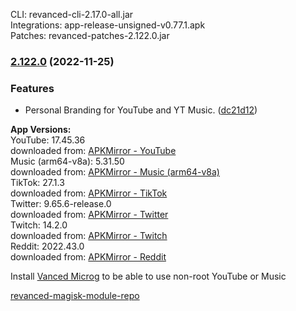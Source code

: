 CLI: revanced-cli-2.17.0-all.jar  
Integrations: app-release-unsigned-v0.77.1.apk  
Patches: revanced-patches-2.122.0.jar  

### [2.122.0](https://github.com/E85Addict/revanced-patches/compare/v2.121.0...v2.122.0) (2022-11-25)
### Features
* Personal Branding for YouTube and YT Music. ([dc21d12](https://github.com/E85Addict/revanced-patches/commit/dc21d1224c771a060be00c29518aba306c18498f))

  
**App Versions:**  
YouTube: 17.45.36  
downloaded from: [APKMirror - YouTube](https://www.apkmirror.com/apk/google-inc/youtube/youtube-17-45-36-release/youtube-17-45-36-android-apk-download/)  
Music (arm64-v8a): 5.31.50  
downloaded from: [APKMirror - Music (arm64-v8a)](https://www.apkmirror.com/apk/google-inc/youtube-music/youtube-music-5-31-50-release/youtube-music-5-31-50-2-android-apk-download/)  
TikTok: 27.1.3  
downloaded from: [APKMirror - TikTok](https://www.apkmirror.com/apk/tiktok-pte-ltd/tik-tok-including-musical-ly/tik-tok-including-musical-ly-27-1-3-release/tiktok-27-1-3-android-apk-download/)  
Twitter: 9.65.6-release.0  
downloaded from: [APKMirror - Twitter](https://www.apkmirror.com/apk/twitter-inc/twitter/twitter-9-65-6-release-0-release/twitter-9-65-6-release-0-android-apk-download/)  
Twitch: 14.2.0  
downloaded from: [APKMirror - Twitch](https://www.apkmirror.com/apk/twitch-interactive-inc/twitch/twitch-14-2-0-release/twitch-live-game-streaming-14-2-0-android-apk-download/)  
Reddit: 2022.43.0  
downloaded from: [APKMirror - Reddit](https://www.apkmirror.com/apk/redditinc/reddit/reddit-2022-43-0-release/reddit-2022-43-0-2-android-apk-download/)  

Install [Vanced Microg](https://github.com/inotia00/VancedMicroG/releases) to be able to use non-root YouTube or Music  

[revanced-magisk-module-repo](https://github.com/E85Addict/revanced-magisk-module)  
